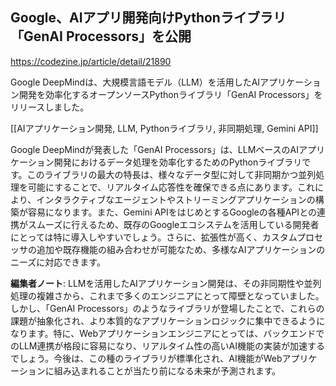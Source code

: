 ## Google、AIアプリ開発向けPythonライブラリ「GenAI Processors」を公開

https://codezine.jp/article/detail/21890

Google DeepMindは、大規模言語モデル（LLM）を活用したAIアプリケーション開発を効率化するオープンソースPythonライブラリ「GenAI Processors」をリリースしました。

[[AIアプリケーション開発, LLM, Pythonライブラリ, 非同期処理, Gemini API]]

Google DeepMindが発表した「GenAI Processors」は、LLMベースのAIアプリケーション開発におけるデータ処理を効率化するためのPythonライブラリです。このライブラリの最大の特長は、様々なデータ型に対して非同期かつ並列処理を可能にすることで、リアルタイム応答性を確保できる点にあります。これにより、インタラクティブなエージェントやストリーミングアプリケーションの構築が容易になります。また、Gemini APIをはじめとするGoogleの各種APIとの連携がスムーズに行えるため、既存のGoogleエコシステムを活用している開発者にとっては特に導入しやすいでしょう。さらに、拡張性が高く、カスタムプロセッサの追加や既存機能の組み合わせが可能なため、多様なAIアプリケーションのニーズに対応できます。

**編集者ノート**: LLMを活用したAIアプリケーション開発は、その非同期性や並列処理の複雑さから、これまで多くのエンジニアにとって障壁となっていました。しかし、「GenAI Processors」のようなライブラリが登場したことで、これらの課題が抽象化され、より本質的なアプリケーションロジックに集中できるようになります。特に、Webアプリケーションエンジニアにとっては、バックエンドでのLLM連携が格段に容易になり、リアルタイム性の高いAI機能の実装が加速するでしょう。今後は、この種のライブラリが標準化され、AI機能がWebアプリケーションに組み込まれることが当たり前になる未来が予測されます。